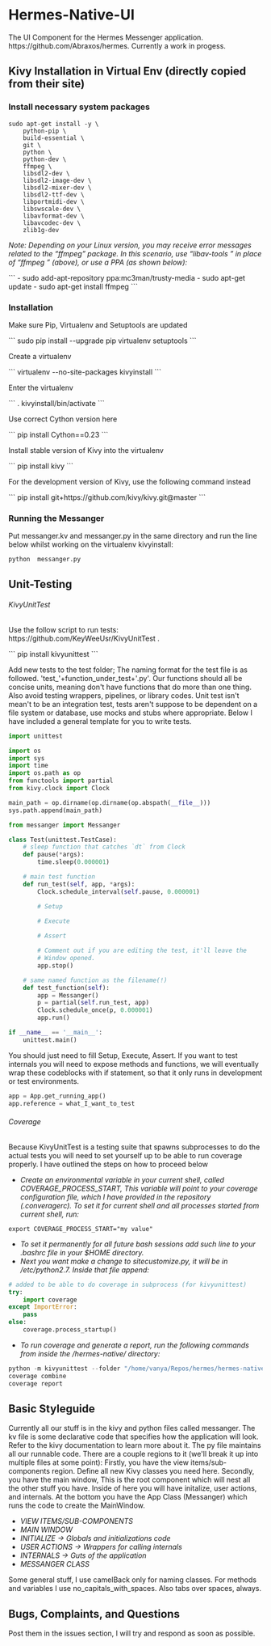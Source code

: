 <h1> Hermes-Native-UI</h1>
<p>The UI Component for the Hermes Messenger application. https://github.com/Abraxos/hermes. Currently a work in progess.</p>

<h2> Kivy Installation in Virtual Env (directly copied from their site)</h2>

<h3> Install necessary system packages </h3>

```
sudo apt-get install -y \
    python-pip \
    build-essential \
    git \
    python \
    python-dev \
    ffmpeg \
    libsdl2-dev \
    libsdl2-image-dev \
    libsdl2-mixer-dev \
    libsdl2-ttf-dev \
    libportmidi-dev \
    libswscale-dev \
    libavformat-dev \
    libavcodec-dev \
    zlib1g-dev
```
<p> <i> Note: Depending on your Linux version, you may receive error messages related to the “ffmpeg” package. In this scenario, use “libav-tools ” in place of “ffmpeg ” (above), or use a PPA (as shown below):</i></p>
```
- sudo add-apt-repository ppa:mc3man/trusty-media
- sudo apt-get update
- sudo apt-get install ffmpeg
```
<h3>Installation</h3>
<p>Make sure Pip, Virtualenv and Setuptools are updated</p>
```
sudo pip install --upgrade pip virtualenv setuptools
```
<p>Create a virtualenv</p>
```
virtualenv --no-site-packages kivyinstall
```
<p>Enter the virtualenv</p>
```
. kivyinstall/bin/activate
```
<p>Use correct Cython version here</p>
```
pip install Cython==0.23
```
<p>Install stable version of Kivy into the virtualenv</p>
```
pip install kivy
```
<p>For the development version of Kivy, use the following command instead</p>
```
pip install git+https://github.com/kivy/kivy.git@master
```
<h3>Running the Messanger</h3>
<p>Put messanger.kv and messanger.py in the same directory and run the line below whilst working on the virtualenv kivyinstall:</p>

```
python  messanger.py
```

<h2>Unit-Testing</h2>

<h6>KivyUnitTest</h6>
<p> Use the follow script to run tests: https://github.com/KeyWeeUsr/KivyUnitTest . </p>
```
pip install kivyunittest
```
<p> Add new tests to the test folder; The naming format for the test file is as followed. 'test_'+function_under_test+'.py'. Our functions should all be concise units, meaning don't have functions that do more than one thing. Also avoid testing wrappers, pipelines, or library codes. Unit test isn't mean't to be an integration test, tests aren't suppose to be dependent on a file system or database, use mocks and stubs where appropriate. Below I have included a general template for you to write tests.</p>

```python
import unittest

import os
import sys
import time
import os.path as op
from functools import partial
from kivy.clock import Clock

main_path = op.dirname(op.dirname(op.abspath(__file__)))
sys.path.append(main_path)

from messanger import Messanger

class Test(unittest.TestCase):
    # sleep function that catches `dt` from Clock
    def pause(*args):
        time.sleep(0.000001)

    # main test function
    def run_test(self, app, *args):
        Clock.schedule_interval(self.pause, 0.000001)

        # Setup
        
        # Execute

        # Assert

        # Comment out if you are editing the test, it'll leave the
        # Window opened.
        app.stop()

    # same named function as the filename(!)
    def test_function(self):
        app = Messanger()
        p = partial(self.run_test, app)
        Clock.schedule_once(p, 0.000001)
        app.run()

if __name__ == '__main__':
    unittest.main()
```

<p> You should just need to fill Setup, Execute, Assert. If you want to test internals you will need to expose methods and functions, we will eventually wrap these codeblocks with if statement, so that it only runs in development or test environments.</p>

```python
app = App.get_running_app()
app.reference = what_I_want_to_test
```

<h6>Coverage</h6>
<p>Because KivyUnitTest is a testing suite that spawns subprocesses to do the actual tests you will need to set yourself up to be able to run coverage properly. I have outlined the steps on how to proceed below</p>

* <i>Create an environmental variable in your current shell, called COVERAGE_PROCESS_START, This variable will point to your coverage configuration file, which I have provided in the repository (.converagerc). To set it for current shell and all processes started from current shell, run:</i>
```shell
export COVERAGE_PROCESS_START="my value" 
```
* <i>To set it permanently for all future bash sessions add such line to your .bashrc file in your $HOME directory.</i>
* <i>Next you want make a change to sitecustomize.py, it will be in /etc/python2.7. Inside that file append:</i>
```python
# added to be able to do coverage in subprocess (for kivyunittest)
try:
	import coverage
except ImportError:
	pass
else:
	coverage.process_startup()
```
* <i>To run coverage and generate a report, run the following commands from inside the /hermes-native/ directory:</i>
```python
python -m kivyunittest --folder "/home/vanya/Repos/hermes/hermes-native/tests"
coverage combine
coverage report
```

<h2>Basic Styleguide</h2>

<p>Currently all our stuff is in the kivy and python files called messanger. The kv file is some declarative code that specifies how the application will look. Refer to the kivy documentation to learn more about it. The py file maintains all our runnable code. There are a couple regions to it (we'll break it up into multiple files at some point): Firstly, you have the view items/sub-components region. Define all new Kivy classes you need here. Secondly, you have the main window, This is the root component which will nest all the other stuff you have. Inside of here you will have initalize, user actions, and internals. At the bottom you have the App Class (Messanger) which runs the code to create the MainWindow.</p>

* <i>VIEW ITEMS/SUB-COMPONENTS</i>
* <i>MAIN WINDOW</i>
 * <i>INITIALIZE -> Globals and initializations code</i>
 * <i>USER ACTIONS -> Wrappers for calling internals</i>
 * <i>INTERNALS -> Guts of the application</i>
* <i>MESSANGER CLASS</i>

<p> Some general stuff, I use camelBack only for naming classes. For methods and variables I use no_capitals_with_spaces. Also tabs over spaces, always.</p>

<h2>Bugs, Complaints, and Questions</h2>
<p> Post them in the issues section, I will try and respond as soon as possible.</p>
